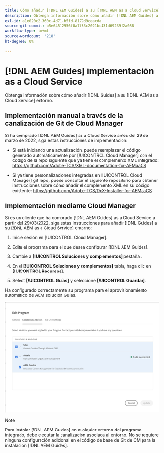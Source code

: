 ```yaml
---
title: Cómo añadir [!DNL AEM Guides] a su [!DNL AEM as a Cloud Service] entorno
description: Obtenga información sobre cómo añadir [!DNL AEM Guides] a su [!DNL AEM as a Cloud Service] entorno
exl-id: a1e020c2-360c-4d71-b5fd-8179d9ceacda
source-git-commit: b5e64512956f0a7f33c2021bc431d69239f2a088
workflow-type: tm+mt
source-wordcount: '218'
ht-degree: 0%

---
```


# [!DNL AEM Guides] implementación as a Cloud Service

Obtenga información sobre cómo añadir [!DNL Guides] a su [!DNL AEM as a Cloud Service] entorno.

## Implementación manual a través de la canalización de Git de Cloud Manager

Si ha comprado [!DNL AEM Guides] as a Cloud Service antes del 29 de marzo de 2022, siga estas instrucciones de implementación:

* Si está iniciando una actualización, puede reemplazar el código generado automáticamente por [!UICONTROL Cloud Manager] con el código de la repo siguiente que ya tiene el complemento XML integrado: https://github.com/Adobe-TCS/XML-documentation-for-AEMaaCS

* Si ya tiene personalizaciones integradas en [!UICONTROL Cloud Manager] git repo, puede consultar el siguiente repositorio para obtener instrucciones sobre cómo añadir el complemento XML en su código existente: https://github.com/Adobe-TCS/DoX-Installer-for-AEMaaCS

## Implementación mediante Cloud Manager

Si es un cliente que ha comprado [!DNL AEM Guides] as a Cloud Service a partir del 29/03/2022, siga estas instrucciones para añadir [!DNL Guides] a su [!DNL AEM as a Cloud Service] entorno:

1. Inicie sesión en [!UICONTROL Cloud Manager].

1. Edite el programa para el que desea configurar [!DNL AEM Guides].

1. Cambie a **[!UICONTROL Soluciones y complementos]** pestaña .

1. En el **[!UICONTROL Soluciones y complementos]** tabla, haga clic en **[!UICONTROL Recursos]**.

1. Select **[!UICONTROL Guías]** y seleccione **[!UICONTROL Guardar]**.

Ha configurado correctamente su programa para el aprovisionamiento automático de AEM solución Guías.

![Configuración de AEM solución de guías](assets/addon-configuration.png)

>[!NOTE]
>
>Para instalar [!DNL AEM Guides] en cualquier entorno del programa integrado, debe ejecutar la canalización asociada al entorno. No se requiere ninguna configuración adicional en el código de base de Git de CM para la instalación [!DNL AEM Guides].
